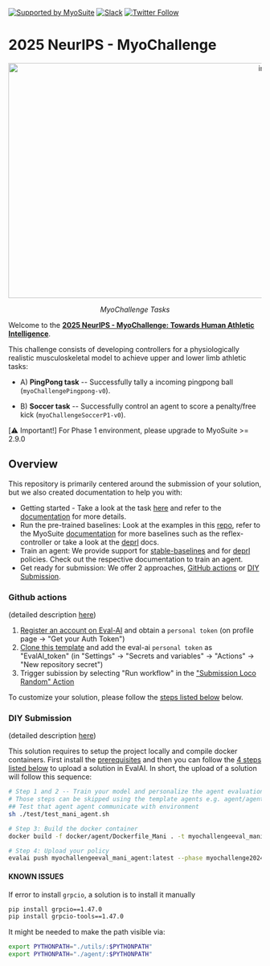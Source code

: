 [![Supported by MyoSuite](https://img.shields.io/static/v1?label=Supported%20by&message=MyoSuite&color=informational&link=https://github.com/MyoHub/myosuite)](https://github.com/MyoHub/myosuite)
[![Slack](https://img.shields.io/badge/Slack-4A154B?style=for-the-badge&logo=slack&logoColor=white)](https://myosuite.slack.com)
[![Twitter Follow](https://img.shields.io/twitter/follow/MyoSuite?style=social)](https://twitter.com/MyoSuite)

# 2025 NeurIPS - MyoChallenge


<p align="center">
  <img width="1020" height="467" alt="image" src="https://github.com/user-attachments/assets/16362637-c84f-460c-a31f-94a6bc95613e" />
  <p align="center"><i>MyoChallenge Tasks</i></p>
</p>

Welcome to the [**2025 NeurIPS - MyoChallenge: Towards Human Athletic Intelligence**](https://sites.google.com/view/myosuite/myochallenge/myochallenge-2025).

This challenge consists of developing controllers for a physiologically realistic musculoskeletal model to achieve upper and lower limb athletic tasks:

- A) **PingPong task** -- Successfully tally a incoming pingpong ball (`myoChallengePingpong-v0`).

- B) **Soccer task** -- Successfully control an agent to score a penalty/free kick (`myoChallengeSoccerP1-v0`).

[⚠️ Important!] For Phase 1 environment, please upgrade to MyoSuite >= 2.9.0

## Overview
This repository is primarily centered around the submission of your solution, but we also created documentation to help you with:
* Getting started - Take a look at the task [here](./tutorials/run_the_tasks.md) and refer to the [documentation](https://myosuite.readthedocs.io/en/latest/tutorials.html) for more details.
* Run the pre-trained baselines: Look at the examples in this [repo](./tutorials/run_the_baselines.md), refer to the MyoSuite [documentation](https://myosuite.readthedocs.io/en/latest/baselines.html#dep-rl-baseline) for more baselines such as the reflex-controller or take a look at the [deprl](https://deprl.readthedocs.io/en/latest/myo_baselines.html#) docs.
* Train an agent: We provide support for [stable-baselines](https://stable-baselines3.readthedocs.io/en/master/) and for [deprl](https://github.com/martius-lab/depRL) policies. Check out the respective documentation to train an agent.
* Get ready for submission: We offer 2 approaches, [GitHub actions](#github-actions) or [DIY Submission](#diy-submission).


### Github actions 
(detailed description [here](./tutorials/GHaction_Submission.md))
1. [Register an account on Eval-AI](https://evalai.readthedocs.io/en/latest/participate.html) and obtain a `personal token` (on profile page -> "Get your Auth Token")
2. [Clone this template](https://github.com/new?template_name=myoChallenge2024Eval&template_owner=MyoHub) and add the eval-ai `personal token` as "EvalAI_token" (in "Settings" -> "Secrets and variables" -> "Actions" -> "New repository secret")
3. Trigger subission by selecting "Run workflow" in the ["Submission Loco Random" Action](https://github.com/MyoHub/myoChallenge2024Eval/actions/workflows/P2_docker-submission_loco_random.yml)

To customize your solution, please follow the [steps listed below](#step-by-step) below.

### DIY Submission
(detailed description [here](./tutorials/DIY_Submission.md))

This solution requires to setup the project locally and compile docker containers. First install the [prerequisites](./tutorials/DIY_Submission.md/#Prerequisites) and then you can follow the [4 steps listed below](#step-by-step) to upload a solution in EvalAI. In short, the upload of a solution will follow this sequence: 

``` bash
# Step 1 and 2 -- Train your model and personalize the agent evaluation script.
# Those steps can be skipped using the template agents e.g. agent/agent_mani_rotate.py, to test the submission system
## Test that agent agent communicate with environment
sh ./test/test_mani_agent.sh

# Step 3: Build the docker container
docker build -f docker/agent/Dockerfile_Mani . -t myochallengeeval_mani_agent

# Step 4: Upload your policy
evalai push myochallengeeval_mani_agent:latest --phase myochallenge2024-maniphase2-2373 --public

```

#### KNOWN ISSUES


If error to install `grpcio`, a solution is to install it manually

```bash
pip install grpcio==1.47.0
pip install grpcio-tools==1.47.0
```

It might be needed to make the path visible via:
```bash
export PYTHONPATH="./utils/:$PYTHONPATH"
export PYTHONPATH="./agent/:$PYTHONPATH"
```
